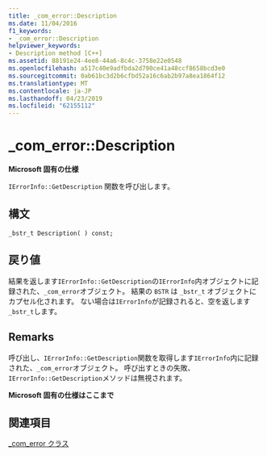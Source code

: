 ```yaml
---
title: _com_error::Description
ms.date: 11/04/2016
f1_keywords:
- _com_error::Description
helpviewer_keywords:
- Description method [C++]
ms.assetid: 88191e24-4ee8-44a6-8c4c-3758e22e0548
ms.openlocfilehash: a517c40e9adfbda2d790ce41a48ccf8658bcd3e0
ms.sourcegitcommit: 0ab61bc3d2b6cfbd52a16c6ab2b97a8ea1864f12
ms.translationtype: MT
ms.contentlocale: ja-JP
ms.lasthandoff: 04/23/2019
ms.locfileid: "62155112"
---
```

# <a name="comerrordescription"></a>_com_error::Description

**Microsoft 固有の仕様**

`IErrorInfo::GetDescription` 関数を呼び出します。

## <a name="syntax"></a>構文

```
_bstr_t Description( ) const;
```

## <a name="return-value"></a>戻り値

結果を返します`IErrorInfo::GetDescription`の`IErrorInfo`内オブジェクトに記録された、`_com_error`オブジェクト。 結果の `BSTR` は `_bstr_t` オブジェクトにカプセル化されます。 ない場合は`IErrorInfo`が記録されると、空を返します`_bstr_t`します。

## <a name="remarks"></a>Remarks

呼び出し、`IErrorInfo::GetDescription`関数を取得します`IErrorInfo`内に記録された、`_com_error`オブジェクト。 呼び出すときの失敗、`IErrorInfo::GetDescription`メソッドは無視されます。

**Microsoft 固有の仕様はここまで**

## <a name="see-also"></a>関連項目

[_com_error クラス](../cpp/com-error-class.md)